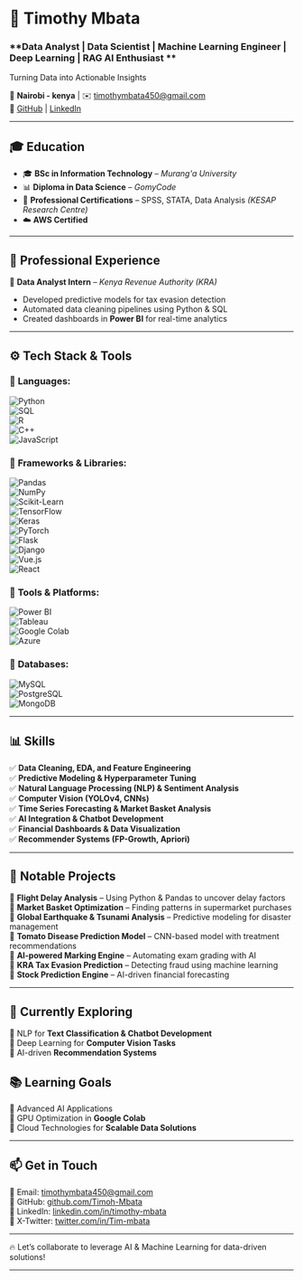 # 🚀 **Timothy Mbata**  
### **Data Analyst | Data Scientist | Machine Learning Engineer | Deep Learning | RAG AI Enthusiast **  
Turning Data into Actionable Insights  

📍 **Nairobi - kenya** | ✉️ [timothymbata450@gmail.com](mailto:timothymbata450@gmail.com)  
🔗 [GitHub](https://github.com/Timoh-Mbata) | [LinkedIn](https://linkedin.com/in/timothy-mbata)  

---

## 🎓 **Education**  
- 🎓 **BSc in Information Technology** – *Murang'a University*  
- 📊 **Diploma in Data Science** – *GomyCode*  
- 🏅 **Professional Certifications** – SPSS, STATA, Data Analysis *(KESAP Research Centre)*  
- ☁️ **AWS Certified** 

---

## 💼 **Professional Experience**  
🔹 **Data Analyst Intern** – *Kenya Revenue Authority (KRA)*  

- Developed predictive models for tax evasion detection  
- Automated data cleaning pipelines using Python & SQL  
- Created dashboards in **Power BI** for real-time analytics  

---

## ⚙️ **Tech Stack & Tools**  
### 🔹 **Languages:**  
![Python](https://img.shields.io/badge/Python-3776AB?style=for-the-badge&logo=python&logoColor=white)  
![SQL](https://img.shields.io/badge/SQL-4479A1?style=for-the-badge&logo=postgresql&logoColor=white)  
![R](https://img.shields.io/badge/R-276DC3?style=for-the-badge&logo=r&logoColor=white)  
![C++](https://img.shields.io/badge/C++-00599C?style=for-the-badge&logo=cplusplus&logoColor=white)  
![JavaScript](https://img.shields.io/badge/JavaScript-F7DF1E?style=for-the-badge&logo=javascript&logoColor=black)  

### 🔹 **Frameworks & Libraries:**  
![Pandas](https://img.shields.io/badge/Pandas-150458?style=for-the-badge&logo=pandas)  
![NumPy](https://img.shields.io/badge/NumPy-013243?style=for-the-badge&logo=numpy)  
![Scikit-Learn](https://img.shields.io/badge/Scikit--Learn-F7931E?style=for-the-badge&logo=scikit-learn)  
![TensorFlow](https://img.shields.io/badge/TensorFlow-FF6F00?style=for-the-badge&logo=tensorflow&logoColor=white)  
![Keras](https://img.shields.io/badge/Keras-D00000?style=for-the-badge&logo=keras&logoColor=white)  
![PyTorch](https://img.shields.io/badge/PyTorch-EE4C2C?style=for-the-badge&logo=pytorch&logoColor=white)  
![Flask](https://img.shields.io/badge/Flask-000000?style=for-the-badge&logo=flask&logoColor=white)  
![Django](https://img.shields.io/badge/Django-092E20?style=for-the-badge&logo=django&logoColor=white)  
![Vue.js](https://img.shields.io/badge/Vue.js-4FC08D?style=for-the-badge&logo=vue.js&logoColor=white)  
![React](https://img.shields.io/badge/React-61DAFB?style=for-the-badge&logo=react&logoColor=black)  

### 🔹 **Tools & Platforms:**  
![Power BI](https://img.shields.io/badge/Power%20BI-F2C811?style=for-the-badge&logo=power-bi&logoColor=black)  
![Tableau](https://img.shields.io/badge/Tableau-E97627?style=for-the-badge&logo=tableau&logoColor=white)  
![Google Colab](https://img.shields.io/badge/Google%20Colab-F9AB00?style=for-the-badge&logo=google-colab&logoColor=black)  
![Azure](https://img.shields.io/badge/Azure-0078D4?style=for-the-badge&logo=microsoft-azure&logoColor=white)  

### 🔹 **Databases:**  
![MySQL](https://img.shields.io/badge/MySQL-4479A1?style=for-the-badge&logo=mysql&logoColor=white)  
![PostgreSQL](https://img.shields.io/badge/PostgreSQL-4169E1?style=for-the-badge&logo=postgresql&logoColor=white)  
![MongoDB](https://img.shields.io/badge/MongoDB-47A248?style=for-the-badge&logo=mongodb&logoColor=white)  

---

## 📊 **Skills**  
✅ **Data Cleaning, EDA, and Feature Engineering**  
✅ **Predictive Modeling & Hyperparameter Tuning**  
✅ **Natural Language Processing (NLP) & Sentiment Analysis**  
✅ **Computer Vision (YOLOv4, CNNs)**  
✅ **Time Series Forecasting & Market Basket Analysis**  
✅ **AI Integration & Chatbot Development**  
✅ **Financial Dashboards & Data Visualization**  
✅ **Recommender Systems (FP-Growth, Apriori)**  

---

## 🚀 **Notable Projects**  
🔹 **Flight Delay Analysis** – Using Python & Pandas to uncover delay factors  
🔹 **Market Basket Optimization** – Finding patterns in supermarket purchases  
🔹 **Global Earthquake & Tsunami Analysis** – Predictive modeling for disaster management  
🔹 **Tomato Disease Prediction Model** – CNN-based model with treatment recommendations  
🔹 **AI-powered Marking Engine** – Automating exam grading with AI  
🔹 **KRA Tax Evasion Prediction** – Detecting fraud using machine learning  
🔹 **Stock Prediction Engine** – AI-driven financial forecasting  

---

## 🌱 **Currently Exploring**  
📌 NLP for **Text Classification & Chatbot Development**  
📌 Deep Learning for **Computer Vision Tasks**  
📌 AI-driven **Recommendation Systems**  

## 📚 **Learning Goals**  
📌 Advanced AI Applications  
📌 GPU Optimization in **Google Colab**  
📌 Cloud Technologies for **Scalable Data Solutions**  

---

## 📫 **Get in Touch**  
📧 Email: [timothymbata450@gmail.com](mailto:timothymbata450@gmail.com)  
🔗 GitHub: [github.com/Timoh-Mbata](https://github.com/Timoh-Mbata)  
🔗 LinkedIn: [linkedin.com/in/timothy-mbata](https://linkedin.com/in/timothy-mbata)  
🔗 X-Twitter: [twitter.com/in/Tim-mbata](https://x.com/Tim_Mbata)

---

🔥 Let’s collaborate to leverage AI & Machine Learning for data-driven solutions!  

---

